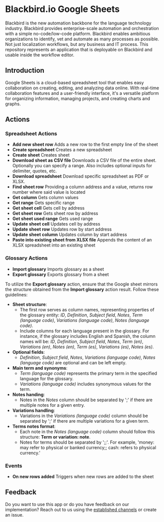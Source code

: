 # Blackbird.io Google Sheets

Blackbird is the new automation backbone for the language technology industry. Blackbird provides enterprise-scale automation and orchestration with a simple no-code/low-code platform. Blackbird enables ambitious organizations to identify, vet and automate as many processes as possible. Not just localization workflows, but any business and IT process. This repository represents an application that is deployable on Blackbird and usable inside the workflow editor.

## Introduction

<!-- begin docs -->

Google Sheets is a cloud-based spreadsheet tool that enables easy collaboration on creating, editing, and analyzing data online. With real-time collaboration features and a user-friendly interface, it's a versatile platform for organizing information, managing projects, and creating charts and graphs.

## Actions

### Spreadsheet Actions

- **Add new sheet row** Adds a new row to the first empty line of the sheet
- **Create spreadsheet** Creates a new spreadsheet
- **Create sheet** Creates sheet
- **Download sheet as CSV file** Downloads a CSV file of the entire sheet. Optionally you can specify a range. Also includes optional inputs for delimiter, quotes, etc.
- **Download spreadsheet** Download specific spreadsheet as PDF or XLSX.
- **Find sheet row** Providing a column address and a value, returns row number where said value is located
- **Get column** Gets column values
- **Get range** Gets specific range
- **Get sheet cell** Gets cell by address
- **Get sheet row** Gets sheet row by address
- **Get sheet used range** Gets used range
- **Update sheet cell** Updates cell by address
- **Update sheet row** Updates row by start address
- **Update sheet column** Updates column by start address
- **Paste into existing sheet from XLSX file** Appends the content of an XLSX spreadsheet into an existing sheet

### Glossary Actions

- **Import glossary** Imports glossary as a sheet
- **Export glossary** Exports glossary from a sheet

To utilize the **Export glossary** action, ensure that the Google sheet mirrors the structure obtained from the **Import glossary** action result. Follow these guidelines:

- **Sheet structure**:
    - The first row serves as column names, representing properties of the glossary entity: _ID_, _Definition_, _Subject field_, _Notes_, _Term (language code)_, _Variations (language code)_, _Notes (language code)_.
    - Include columns for each language present in the glossary. For instance, if the glossary includes English and Spanish, the column names will be: _ID_, _Definition_, _Subject field_, _Notes_, _Term (en)_, _Variations (en)_, _Notes (en)_, _Term (es)_, _Variations (es)_, _Notes (es)_.
- **Optional fields**:
    - _Definition_, _Subject field_, _Notes_, _Variations (language code)_, _Notes (language code)_ are optional and can be left empty.
- **Main term and synonyms**:
    - _Term (language code)_ represents the primary term in the specified language for the glossary.
    - _Variations (language code)_ includes synonymous values for the term.
- **Notes handing**:
    - Notes in the _Notes_ column should be separated by ';' if there are multiple notes for a given entry.
- **Variations handling**:
    - Variations in the _Variations (language code)_ column should be separated by ';' if there are multiple variations for a given term.
- **Terms notes format**:
    - Each note in the _Notes (language code)_ column should follow this structure: **Term or variation: note**.
    - Notes for terms should be separated by ';;'. For example, 'money: may refer to physical or banked currency;; cash: refers to physical currency.'

### Events

- **On new rows added** Triggers when new rows are added to the sheet

## Feedback

Do you want to use this app or do you have feedback on our implementation? Reach out to us using the [established channels](https://www.blackbird.io/) or create an issue.

<!-- end docs -->
